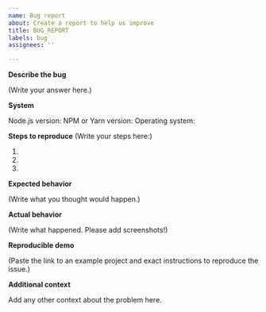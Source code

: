 ```yaml
---
name: Bug report
about: Create a report to help us improve
title: BUG_REPORT
labels: bug
assignees: ''

---
```


**Describe the bug**

(Write your answer here.)

**System**

Node.js version:
NPM or Yarn version:
Operating system:

**Steps to reproduce**
(Write your steps here:)

1.
2.
3.

**Expected behavior**

(Write what you thought would happen.)

**Actual behavior**

(Write what happened. Please add screenshots!)

**Reproducible demo**

(Paste the link to an example project and exact instructions to reproduce the issue.)

**Additional context**

Add any other context about the problem here.
